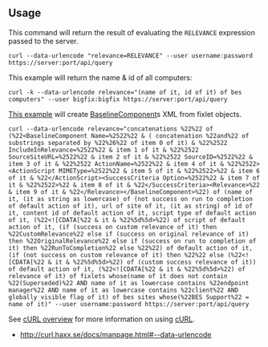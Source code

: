 Usage
---

This command will return the result of evaluating the `RELEVANCE` expression passed to the server.

    curl --data-urlencode "relevance=RELEVANCE" --user username:password https://server:port/api/query

This example will return the name & id of all computers:

    curl -k --data-urlencode relevance="(name of it, id of it) of bes computers" --user bigfix:bigfix https://server:port/api/query

[This example](http://bigfix.me/fixlet/details/6116) will create [BaselineComponent](https://forum.bigfix.com/t/sqlite-inspector-read-only-databases/13606/19)s XML from fixlet objects.

    curl --data-urlencode relevance="concatenations %22%22 of (%22<BaselineComponent Name=%2522%22 & ( concatenation %22and%22 of substrings separated by %22%26%22 of item 0 of it) & %22%2522 IncludeInRelevance=%2522%22 & item 1 of it & %22%2522 SourceSiteURL=%2522%22 & item 2 of it & %22%2522 SourceID=%2522%22 & item 3 of it & %22%2522 ActionName=%2522%22 & item 4 of it & %22%2522><ActionScript MIMEType=%2522%22 & item 5 of it & %22%2522>%22 & item 6 of it & %22</ActionScript><SuccessCriteria Option=%2522%22 & item 7 of it & %22%2522>%22 & item 8 of it & %22</SuccessCriteria><Relevance>%22 & item 9 of it & %22</Relevance></BaselineComponent>%22) of (name of it, (it as string as lowercase) of (not success on run to completion of default action of it), url of site of it, (it as string) of id of it, content id of default action of it, script type of default action of it, (%22<![CDATA[%22 & it & %22%5d%5d>%22) of script of default action of it, (if (success on custom relevance of it) then %22CustomRelevance%22 else if (success on original relevance of it) then %22OriginalRelevance%22 else if (success on run to completion of it) then %22RunToCompletion%22 else %22%22) of default action of it, (if (not success on custom relevance of it) then %22%22 else (%22<![CDATA[%22 & it & %22%5d%5d>%22) of (custom success relevance of it)) of default action of it, (%22<![CDATA[%22 & it & %22%5d%5d>%22) of relevance of it) of fixlets whose(name of it does not contain %22(Superseded)%22 AND name of it as lowercase contains %22endpoint manager%22 AND name of it as lowercase contains %22client%22 AND globally visible flag of it) of bes sites whose(%22BES Support%22 = name of it)" --user username:password https://server:port/api/query
    
See [cURL overview](../../README.md#cURL) for more information on using [cURL](http://curl.haxx.se/).

- http://curl.haxx.se/docs/manpage.html#--data-urlencode
